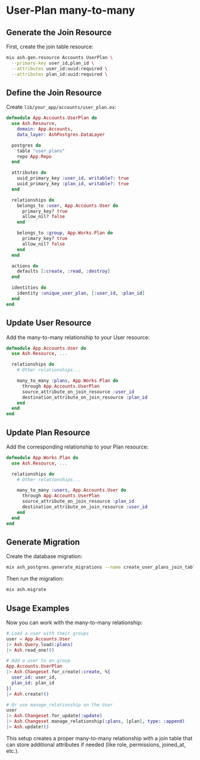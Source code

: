# User-Plan many-to-many

## Generate the Join Resource

First, create the join table resource:

```sh
mix ash.gen.resource Accounts UserPlan \
  --primary-key user_id,plan_id \
  --attributes user_id:uuid:required \
  --attributes plan_id:uuid:required \
```

## Define the Join Resource

Create `lib/your_app/accounts/user_plan.ex`:

```elixir
defmodule App.Accounts.UserPlan do
  use Ash.Resource,
    domain: App.Accounts,
    data_layer: AshPostgres.DataLayer

  postgres do
    table "user_plans"
    repo App.Repo
  end

  attributes do
    uuid_primary_key :user_id, writable?: true
    uuid_primary_key :plan_id, writable?: true
  end

  relationships do
    belongs_to :user, App.Accounts.User do
      primary_key? true
      allow_nil? false
    end

    belongs_to :group, App.Works.Plan do
      primary_key? true
      allow_nil? false
    end
  end

  actions do
    defaults [:create, :read, :destroy]
  end

  identities do
    identity :unique_user_plan, [:user_id, :plan_id]
  end
end
```

## Update User Resource

Add the many-to-many relationship to your User resource:

```elixir
defmodule App.Accounts.User do
  use Ash.Resource, ...

  relationships do
    # Other relationships...

    many_to_many :plans, App.Works.Plan do
      through App.Accounts.UserPlan
      source_attribute_on_join_resource :user_id
      destination_attribute_on_join_resource :plan_id
    end
  end
end
```

## Update Plan Resource

Add the corresponding relationship to your Plan resource:

```elixir
defmodule App.Works.Plan do
  use Ash.Resource, ...

  relationships do
    # Other relationships...

    many_to_many :users, App.Accounts.User do
      through App.Accounts.UserPlan
      source_attribute_on_join_resource :plan_id
      destination_attribute_on_join_resource :user_id
    end
  end
end
```

## Generate Migration

Create the database migration:

```sh
mix ash_postgres.generate_migrations --name create_user_plans_join_table
```

Then run the migration:

```sh
mix ash.migrate
```

## Usage Examples

Now you can work with the many-to-many relationship:

```elixir
# Load a user with their groups
user = App.Accounts.User
|> Ash.Query.load(:plans)
|> Ash.read_one!()

# Add a user to an group
App.Accounts.UserPlan
|> Ash.Changeset.for_create(:create, %{
  user_id: user_id,
  plan_id: plan_id
})
|> Ash.create!()

# Or use manage_relationship on the User
user
|> Ash.Changeset.for_update(:update)
|> Ash.Changeset.manage_relationship(:plans, [plan], type: :append)
|> Ash.update!()
```

This setup creates a proper many-to-many relationship with a join table that can store additional attributes if needed (like role, permissions, joined_at, etc.).
